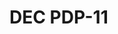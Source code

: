 # DEC PDP-11

<!---
#define CPP_PREDEFINES "-Dpdp11"
////

////
<gcc/config/pdp11/pdp11.h> (14.2.0)

#define TARGET_CPU_CPP_BUILTINS()		\
  do						\
    {						\
      builtin_define_std ("pdp11");		\
      if (TARGET_INT16) 					\
	builtin_define_with_int_value ("__pdp11_int", 16);	\
      else							\
	builtin_define_with_int_value ("__pdp11_int", 32);	\
      if (TARGET_40)						\
	builtin_define_with_int_value ("__pdp11_model", 40);	\
      else if (TARGET_45)					\
	builtin_define_with_int_value ("__pdp11_model", 45);	\
      else							\
	builtin_define_with_int_value ("__pdp11_model", 10);	\
      if (TARGET_FPU)						\
	builtin_define ("__pdp11_fpu");				\
      if (TARGET_AC0)						\
	builtin_define ("__pdp11_ac0");				\
    }						\
  while (0)
--->